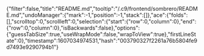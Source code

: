 {"filter":false,"title":"README.md","tooltip":"/.c9/frontend/sombrero/README.md","undoManager":{"mark":-1,"position":-1,"stack":[]},"ace":{"folds":[],"scrolltop":0,"scrollleft":0,"selection":{"start":{"row":0,"column":0},"end":{"row":0,"column":0},"isBackwards":false},"options":{"guessTabSize":true,"useWrapMode":false,"wrapToView":true},"firstLineState":0},"timestamp":1607034974531,"hash":"003790327f2261a76b5804fe9d7493e9290794b1"}